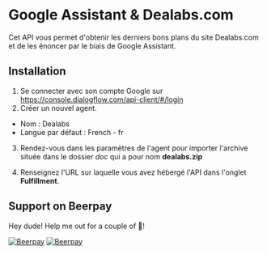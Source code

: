 # Google Assistant & Dealabs.com

Cet API vous permet d'obtenir les derniers bons plans du site Dealabs.com et de les énoncer par le biais de Google Assistant.

## Installation

1. Se connecter avec son compte Google sur https://console.dialogflow.com/api-client/#/login
2. Créer un nouvel agent.

- Nom : Dealabs
- Langue par défaut : French - fr

3. Rendez-vous dans les paramètres de l'agent pour importer l'archive située dans le dossier *doc* qui a pour nom **dealabs.zip**

4. Renseignez l'URL sur laquelle vous avez hébergé l'API dans l'onglet **Fulfillment**.





## Support on Beerpay
Hey dude! Help me out for a couple of :beers:!

[![Beerpay](https://beerpay.io/thibeaultchenu/google-home-mini--dealabs/badge.svg?style=beer-square)](https://beerpay.io/thibeaultchenu/google-home-mini--dealabs)  [![Beerpay](https://beerpay.io/thibeaultchenu/google-home-mini--dealabs/make-wish.svg?style=flat-square)](https://beerpay.io/thibeaultchenu/google-home-mini--dealabs?focus=wish)